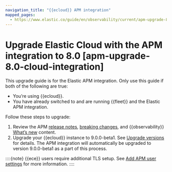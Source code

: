 ```yaml
---
navigation_title: "{{ecloud}} APM integration"
mapped_pages:
  - https://www.elastic.co/guide/en/observability/current/apm-upgrade-8.0-cloud-integration.html
---
```




# Upgrade Elastic Cloud with the APM integration to 8.0 [apm-upgrade-8.0-cloud-integration]


This upgrade guide is for the Elastic APM integration. Only use this guide if both of the following are true:

* You’re using {{ecloud}}.
* You have already switched to and are running {{fleet}} and the Elastic APM integration.

Follow these steps to upgrade:

1. Review the APM [release notes](/release-notes/elastic-apm.md), [breaking changes](https://www.elastic.co/guide/en/observability/current/apm-breaking.html), and {{observability}} [What’s new](https://www.elastic.co/guide/en/observability/current/whats-new.html) content.
2. Upgrade your {{ecloud}} instance to 9.0.0-beta1. See [Upgrade versions](../../../deploy-manage/upgrade/deployment-or-cluster.md) for details. The APM integration will automatically be upgraded to version 9.0.0-beta1 as a part of this process.

::::{note}
{{ece}} users require additional TLS setup. See [Add APM user settings](https://www.elastic.co/guide/en/cloud-enterprise/current/ece-manage-apm-settings.html) for more information.
::::


